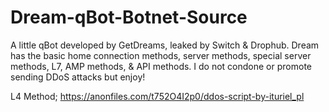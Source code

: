 # Dream-qBot-Botnet-Source
A little qBot developed by GetDreams, leaked by Switch &amp; Drophub. Dream has the basic home connection methods, server methods, special server methods, L7, AMP methods, &amp; API methods. I do not condone or promote sending DDoS attacks but enjoy!

L4 Method; https://anonfiles.com/t752O4I2p0/ddos-script-by-ituriel_pl
